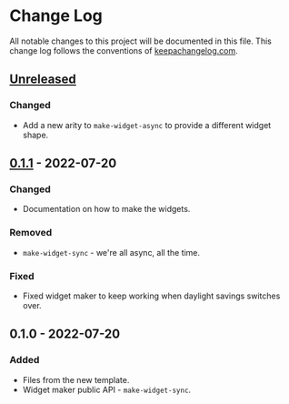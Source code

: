 # Change Log
All notable changes to this project will be documented in this file. This change log follows the conventions of [keepachangelog.com](http://keepachangelog.com/).

## [Unreleased]
### Changed
- Add a new arity to `make-widget-async` to provide a different widget shape.

## [0.1.1] - 2022-07-20
### Changed
- Documentation on how to make the widgets.

### Removed
- `make-widget-sync` - we're all async, all the time.

### Fixed
- Fixed widget maker to keep working when daylight savings switches over.

## 0.1.0 - 2022-07-20
### Added
- Files from the new template.
- Widget maker public API - `make-widget-sync`.

[Unreleased]: https://github.com/your-name/treinamento-clojure-daniel/compare/0.1.1...HEAD
[0.1.1]: https://github.com/your-name/treinamento-clojure-daniel/compare/0.1.0...0.1.1
